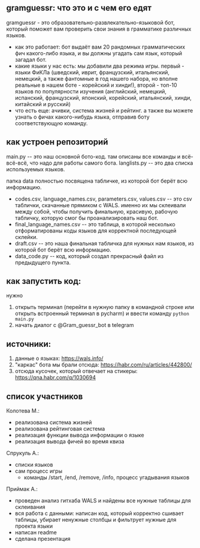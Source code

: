 ## gramguessr: что это и с чем его едят 
gramguessr - это образовательно-развлекательно-языковой бот, который поможет вам проверить свои знания в грамматике различных языков. 
- как это работает: бот выдаёт вам 20 рандомных грамматических фич какого-либо языка, и вы должны угадать сам язык, который загадал бот.
- какие языки у нас есть: мы добавили два режима игры.
  первый - языки ФиКЛа (шведский, иврит, французский, итальянский, немецкий, а также фантомные в год нашего набора, но вполне реальные в нашем боте - корейский и хинди!),
  второй - топ-10 языков по популярности изучения (английский, немецкий, испанский, французский, японский, корейский, итальянский, хинди, китайский и русский)
- что есть еще: ачивки, система жизней и рейтинг. а также вы можете узнать о фичах какого-нибудь языка, отправив боту соответствующую команду.

## как устроен репозиторий 
main.py -- это наш основной бото-код. там описаны все команды и всё-всё-всё, что надо для работы самого бота. 
langlists.py -- это два списка используемых языков.

папка data полностью посвящена табличке, из которой бот берёт всю информацию. 
- codes.csv, language_names.csv, parameters.csv, values.csv -- это csv таблички, скачанные прямиком с WALS. именно их мы склеивали между собой, чтобы получить финальную, красивую, рабочую табличку, которую смог бы проанализировать наш бот.
- final_language_names.csv -- это таблица, в которой несколько отформатированы коды языков для корректной последующей склейки.
- draft.csv -- это наша финальная табличка для нужных нам языков, из которой бот берёт всю информацию.
- data_code.py -- код, который создал прекрасный файл из предыдущего пункта.

## как запустить код:
нужно
1. открыть терминал (перейти в нужную папку в командной строке или открыть встроенный терминал в pycharm) и ввести команду `python main.py`
2. начать диалог с @Gram_guessr_bot в telegram

## источники:
1. данные о языках: https://wals.info/
2. "каркас" бота мы брали отсюда: https://habr.com/ru/articles/442800/
3. отсюда кусочек, который отвечает на стикеры: https://qna.habr.com/q/1030694

## список участников
Колотева М.:
- реализована система жизней
- реализована рейтинговая система
- реализация функции вывода информации о языке
- реализация вывода фичей во время квиза

Спрукуль А.:
- списки языков
- сам процесс игры
  - команды /start, /end, /remove, /info, процесс угадывания языков

Приймак А.:
- проведен анализ гитхаба WALS и найдены все нужные таблицы для склеивания
- вся работа с данными: написан код, который корректно сшивает таблицы, убирает ненужные столбцы и фильтрует нужные для проекта языки
- написан readme
- сделана презентация
